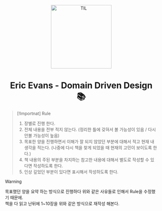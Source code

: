 
<div align="center">
    <img src="https://github.com/christopher3810/DomainDrivenDesign/assets/61622657/ad770776-2429-4e37-a250-2b6264be89eb" alt="TIL" width="200" height="210">
    <h1>Eric Evans - Domain Driven Design 📚</h1>
</div>

>[!Importnat]
>Rule
>1. 장별로 진행 한다.
>2. 전체 내용을 전부 적지 않는다. (정리한 틀에 갖혀서 볼 가능성이 있음 / 다시 안볼 가능성이 높음)
>3. 목표한 양을 진행하면서 이해가 잘 되지 않았던 부분에 대해서 적고 현재 내 생각을 적는다. (나중에 다시 책을 찾게 되었을 때 현재의 고민이 보이도록 한다.)
>4. 책 내용의 주된 부분을 차지하는 참고한 내용에 대해서 별도로 작성할 수 있다면 작성하도록 한다.
>5. 인상 깊었던 부분이 있다면 표시해서 작성하도록 한다.

>[!Warning]
> 목표했던 양을 요약 하는 방식으로 진행하다 위와 같은 사유들로 인해서 Rule을 수정했기 때문에. \
> 책을 다 읽고 난뒤에 1~10장을 위와 같은 방식으로 재작성 해본다.




